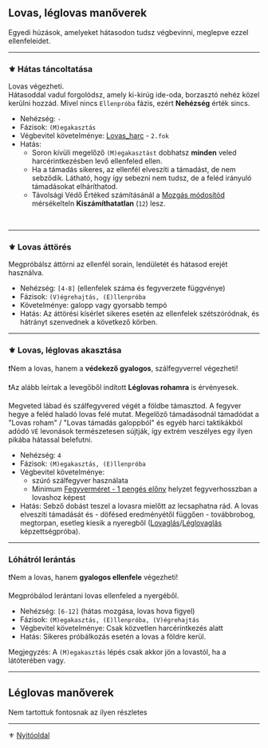 ## Lovas, léglovas manőverek

Egyedi húzások, amelyeket hátasodon tudsz végbevinni, meglepve ezzel ellenfeleidet.

---
### ⚜️ Hátas táncoltatása

Lovas végezheti.\
Hátasoddal vadul forgolódsz, amely ki-kirúg ide-oda, borzasztó nehéz közel kerülni hozzád. Mivel nincs `Ellenpróba` fázis, ezért **Nehézség** érték sincs.

- Nehézség: `-`
- Fázisok: `(M)egakasztás`
- Végbevitel követelménye: [Lovas_harc](fortelyok.harci/lovas_harc.md) - `2.fok`
- Hatás: 
  - Soron kívüli megelőző `(M)egakasztást` dobhatsz **minden** veled harcérintkezésben levő ellenfeled ellen.
  - Ha a támadás sikeres, az ellenfél elveszíti a támadást, de nem sebződik. Látható, hogy így sebezni nem tudsz, de a feléd irányuló támadásokat elháríthatod.
  - Távolsági Védő Értéked számításánál a [Mozgás módosítód](072_tavharc_ve_szorzo_oszto.md#szorz%C3%B3---mozg%C3%A1s-m%C3%B3dos%C3%ADt%C3%B3) mérsékelteln **Kiszámíthatatlan** (`12`) lesz.

<br />

---
### ⚜️ Lovas áttörés

Megpróbálsz áttörni az ellenfél sorain, lendületét és hátasod erejét használva.

- Nehézség: `[4-8]`  (ellenfelek száma és fegyverzete függvénye)
- Fázisok: `(V)égrehajtás, (E)llenpróba`
- Követelménye: galopp vagy gyorsabb tempó
- Hatás: Az áttörési kísérlet sikeres esetén az ellenfelek szétszóródnak, és hátrányt szenvednek a következő körben.

---
### ⚜️ Lovas, léglovas akasztása

❗Nem a lovas, hanem a **védekező gyalogos**, szálfegyverrel végezheti!

❗Az alább leírtak a levegőből indított **Léglovas rohamra** is érvényesek.

Megveted lábad és szálfegyvered végét a földbe támasztod. A fegyver hegye a feléd haladó lovas felé mutat. Megelőző támadásodnál támadódat a "Lovas roham" / "Lovas támadás galoppból" és egyéb harci taktikákból adódó `VÉ` levonások természetesen sújtják, így extrém veszélyes egy ilyen pikába hátassal belefutni.

- Nehézség: `4`
- Fázisok: `(M)egakasztás, (E)llenpróba`
- Végbevitel követelménye:
  - szúró szálfegyver használata
  - Minimum [Fegyverméret - 1 pengés előny](065_01_harci_helyzetek.md#fegyverm%C3%A9ret---1-peng%C3%A9s-el%C5%91ny) helyzet fegyverhosszban a lovashoz képest
- Hatás: Sebző dobást teszel a lovasra mielőtt az lecsaphatna rád. A lovas elveszíti támadását és - döfésed eredményétől függően -  továbbrobog, megtorpan, esetleg kiesik a nyeregből ([Lovaglás](kepzettsegek.szekunder/lovaglas.md)/[Léglovaglás](kepzettsegek.szekunder/leglovaglas.md) képzettségpróba).

---
### Lóhátról lerántás

❗Nem a lovas, hanem **gyalogos ellenfele** végezheti!

Megpróbálod lerántani lovas ellenfeled a nyergéből.

- Nehézség: `[6-12]`  (hátas mozgása, lovas hova figyel)
- Fázisok: `(M)egakasztás, (E)llenpróba, (V)égrehajtás`
- Végbevitel követelménye: Csak közvetlen harcérintkezés alatt
- Hatás: Sikeres próbálkozás esetén a lovas a földre kerül.

Megjegyzés: A `(M)egakasztás` lépés csak akkor jön a lovastól, ha a látóterében vagy.

---
## Léglovas manőverek

Nem tartottuk fontosnak az ilyen részletes 

---

⚜️ [Nyitóoldal](start.md#6-harcrendszer-%EF%B8%8F)
